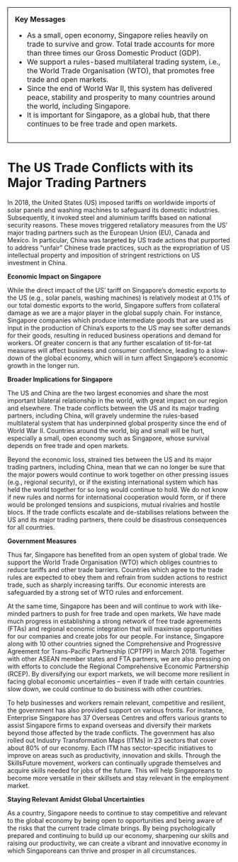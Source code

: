 <table>
	<tr>
		<td style="border: 1px solid black; padding: 1rem; margin-top: 1rem">
			<b>Key Messages</b>
			<ul>
				<li>As a small, open economy, Singapore relies heavily on trade to survive and grow. Total trade accounts for more than three times our Gross Domestic Product (GDP). </li>
				<li>We support a rules-based multilateral trading system, i.e., the World Trade Organisation (WTO), that promotes free trade and open markets.</li>
				<li>Since the end of World War II, this system has delivered peace, stability and prosperity to many countries around the world, including Singapore.</li>
				<li>It is important for Singapore, as a global hub, that there continues to be free trade and open markets.  </li>
			</ul>
		</td>
	</tr>
</table>

# The US Trade Conflicts with its Major Trading Partners

In 2018, the United States (US) imposed tariffs on worldwide imports of solar panels and washing machines to safeguard its domestic industries. Subsequently, it invoked steel and aluminium tariffs based on national security reasons. These moves triggered retaliatory measures from the US’ major trading partners such as the European Union (EU), Canada and Mexico. In particular, China was targeted by US trade actions that purported to address “unfair” Chinese trade practices, such as the expropriation of US intellectual property and imposition of stringent restrictions on US investment in China. 

**Economic Impact on Singapore**

While the direct impact of the US’ tariff on Singapore’s domestic exports to the US (e.g., solar panels, washing machines) is relatively modest at 0.1% of our total domestic exports to the world, Singapore suffers from collateral damage as we are a major player in the global supply chain. For instance, Singapore companies which produce intermediate goods that are used as input in the production of China’s exports to the US may see softer demands for their goods, resulting in reduced business operations and demand for workers. Of greater concern is that any further escalation of tit-for-tat measures will affect business and consumer confidence, leading to a slow-down of the global economy, which will in turn affect Singapore’s economic growth in the longer run. 

**Broader Implications for Singapore**

The US and China are the two largest economies and share the most important bilateral relationship in the world, with great impact on our region and elsewhere. The trade conflicts between the US and its major trading partners, including China, will gravely undermine the rules-based multilateral system that has underpinned global prosperity since the end of World War II. Countries around the world, big and small will be hurt, especially a small, open economy such as Singapore, whose survival depends on free trade and open markets.

Beyond the economic loss, strained ties between the US and its major trading partners, including China, mean that we can no longer be sure that the major powers would continue to work together on other pressing issues (e.g., regional security), or if the existing international system which has held the world together for so long would continue to hold. We do not know if new rules and norms for international cooperation would form, or if there would be prolonged tensions and suspicions, mutual rivalries and hostile blocs. If the trade conflicts escalate and de-stabilises relations between the US and its major trading partners, there could be disastrous consequences for all countries.

**Government Measures**

Thus far, Singapore has benefited from an open system of global trade. We support the World Trade Organisation (WTO) which obliges countries to reduce tariffs and other trade barriers. Countries which agree to the trade rules are expected to obey them and refrain from sudden actions to restrict trade, such as sharply increasing tariffs. Our economic interests are safeguarded by a strong set of WTO rules and enforcement.

At the same time, Singapore has been and will continue to work with like-minded partners to push for free trade and open markets. We have made much progress in establishing a strong network of free trade agreements (FTAs) and regional economic integration that will maximise opportunities for our companies and create jobs for our people. For instance, Singapore along with 10 other countries signed the Comprehensive and Progressive Agreement for Trans-Pacific Partnership (CPTPP) in March 2018. Together with other ASEAN member states and FTA partners, we are also pressing on with efforts to conclude the Regional Comprehensive Economic Partnership (RCEP). By diversifying our export markets, we will become more resilient in facing global economic uncertainties – even if trade with certain countries slow down, we could continue to do business with other countries.

To help businesses and workers remain relevant, competitive and resilient, the government has also provided support on various fronts. For instance, Enterprise Singapore has 37 Overseas Centres and offers various grants to assist Singapore firms to expand overseas and diversify their markets beyond those affected by the trade conflicts. The government has also rolled out Industry Transformation Maps (ITMs) in 23 sectors that cover about 80% of our economy. Each ITM has sector-specific initiatives to improve on areas such as productivity, innovation and skills. Through the SkillsFuture movement, workers can continually upgrade themselves and acquire skills needed for jobs of the future. This will help Singaporeans to become more versatile in their skillsets and stay relevant in the employment market.

**Staying Relevant Amidst Global Uncertainties**

As a country, Singapore needs to continue to stay competitive and relevant to the global economy by being open to opportunities and being aware of the risks that the current trade climate brings. By being psychologically prepared and continuing to build up our economy, sharpening our skills and raising our productivity, we can create a vibrant and innovative economy in which Singaporeans can thrive and prosper in all circumstances.  


